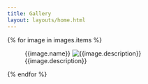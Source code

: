 ```yaml
---
title: Gallery
layout: layouts/home.html
---
```


<div id="photos">
{% for image in images.items %}
<figure>
	<span>{{image.name}}</span>
	<img src="{{image.url}}" alt="{{image.description}}">
	<figcaption>{{image.description}}</figcaption>
</figure>
{% endfor %}
</div>
